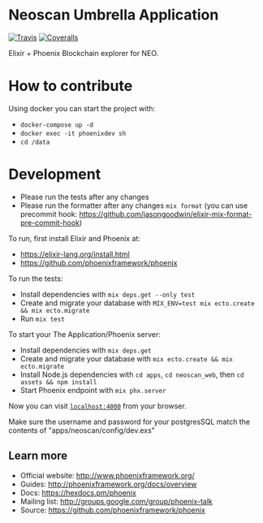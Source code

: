 # Neoscan Umbrella Application

[![Travis](https://img.shields.io/travis/CityOfZion/neo-scan.svg?branch=master&style=flat-square)](https://travis-ci.org/CityOfZion/neo-scan)
[![Coveralls](https://img.shields.io/coveralls/CityOfZion/neo-scan.svg?branch=master&style=flat-square)](https://coveralls.io/github/CityOfZion/neo-scan)


Elixir + Phoenix Blockchain explorer for NEO.
# How to contribute

Using docker you can start the project with:
- `docker-compose up -d`
- `docker exec -it phoenixdev sh`
- `cd /data`

# Development
- Please run the tests after any changes 
- Please run the formatter after any changes `mix format` (you can use precommit hook: https://github.com/jasongoodwin/elixir-mix-format-pre-commit-hook)

To run, first install Elixir and Phoenix at:

* https://elixir-lang.org/install.html
* https://github.com/phoenixframework/phoenix

To run the tests:
 * Install dependencies with `mix deps.get --only test`
 * Create and migrate your database with `MIX_ENV=test mix ecto.create && mix ecto.migrate`
 * Run `mix test`

To start your The Application/Phoenix server:

  * Install dependencies with `mix deps.get`
  * Create and migrate your database with `mix ecto.create && mix ecto.migrate`
  * Install Node.js dependencies with `cd apps`, `cd neoscan_web`, then `cd assets && npm install`
  * Start Phoenix endpoint with `mix phx.server`

Now you can visit [`localhost:4000`](http://localhost:4000) from your browser.

Make sure the username and password for your postgresSQL match the contents of "apps/neoscan/config/dev.exs"

## Learn more

  * Official website: http://www.phoenixframework.org/
  * Guides: http://phoenixframework.org/docs/overview
  * Docs: https://hexdocs.pm/phoenix
  * Mailing list: http://groups.google.com/group/phoenix-talk
  * Source: https://github.com/phoenixframework/phoenix
